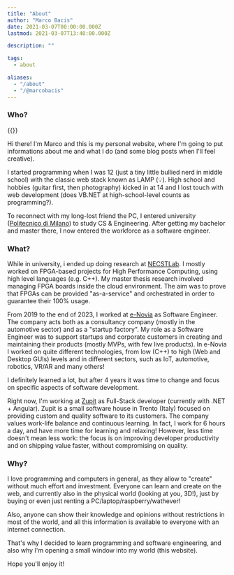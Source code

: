 ```yaml
---
title: "About"
author: "Marco Bacis"
date: 2021-03-07T00:00:00.000Z
lastmod: 2021-03-07T13:40:00.000Z

description: ""

tags:
  - about

aliases:
  - "/about"
  - "/@marcobacis"
---
```


### Who?

{{<avatar>}}

Hi there! I'm Marco and this is my personal website, where I'm going to put informations about me and what I do (and some blog posts when I'll feel creative).

I started programming when I was 12 (just a tiny little bullied nerd in middle school) with the classic web stack known as LAMP (💡).
High school and hobbies (guitar first, then photography) kicked in at 14 and I lost touch with web development (does VB.NET at high-school-level counts as programming?).

To reconnect with my long-lost friend the PC, I entered university ([Politecnico di Milano](https://www.polimi.it)) to study CS & Engineering. After getting my bachelor and master there, I now entered the workforce as a software engineer.

### What?

While in university, i ended up doing research at [NECSTLab](https://www.necst.it).
I mostly worked on FPGA-based projects for High Performance Computing, using high level languages (e.g. C++).
My master thesis research involved managing FPGA boards inside the cloud environment.
The aim was to prove that FPGAs can be provided "as-a-service" and orchestrated in order to guarantee their 100% usage.

From 2019 to the end of 2023, I worked at [e-Novia](https://e-novia.it) as Software Engineer. The company acts both as a consultancy company (mostly in the automotive sector) and as a "startup factory".
My role as a Software Engineer was to support startups and corporate customers in creating and maintaining their products (mostly MVPs, with few live products).
In e-Novia I worked on quite different technologies, from low (C++) to high (Web and Desktop GUIs) levels and in different sectors, such as IoT, automotive, robotics, VR/AR and many others!

I definitely learned a lot, but after 4 years it was time to change and focus on specific aspects of software development.

Right now, I'm working at [Zupit](https://zupit.it) as Full-Stack developer (currently with .NET + Angular). Zupit is a small software house in Trento (Italy) focused on providing custom and quality software to its customers. The company values work-life balance and continuous learning. In fact, I work for 6 hours a day, and have more time for learning and relaxing! However, less time doesn't mean less work: the focus is on improving developer productivity and on shipping value faster, without compromising on quality. 

### Why?

I love programming and computers in general, as they allow to "create" without much effort and investment.
Everyone can learn and create on the web, and currently also in the physical world (looking at you, 3D!), just by buying or even just renting a PC/laptop/raspberry/wathever!

Also, anyone can show their knowledge and opinions without restrictions in most of the world, and all this information is available to everyone with an internet connection.

That's why I decided to learn programming and software engineering, and also why I'm opening a small window into my world (this website).

Hope you'll enjoy it!
